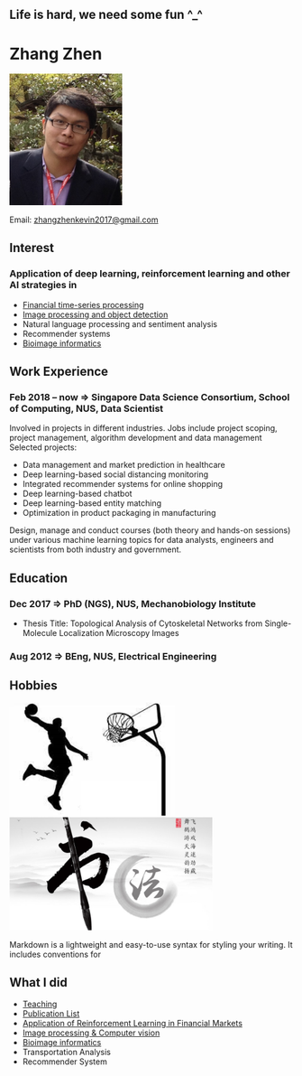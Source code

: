 ## Life is hard, we need some fun ^_^

# Zhang Zhen

<img src="zz_icon.JPG" alt="drawing" width="200"/>

Email: zhangzhenkevin2017@gmail.com

## Interest
### Application of deep learning, reinforcement learning and other AI strategies in
* [Financial time-series processing](finance.html)
* [Image processing and object detection](social.html)
* Natural language processing and sentiment analysis
* Recommender systems
* [Bioimage informatics](bio.html)



## Work Experience
### Feb 2018 – now => Singapore Data Science Consortium, School of Computing, NUS, Data Scientist 
Involved in projects in different industries. Jobs include project scoping, project management, algorithm development and data management
Selected projects:
* Data management and market prediction in healthcare
* Deep learning-based social distancing monitoring 
* Integrated recommender systems for online shopping
* Deep learning-based chatbot
* Deep learning-based entity matching
* Optimization in product packaging in manufacturing

Design, manage and conduct courses (both theory and hands-on sessions) under various machine learning topics for data analysts, engineers and scientists from both industry and government.



## Education
### Dec 2017 => PhD (NGS), NUS, Mechanobiology Institute  
* Thesis Title: Topological Analysis of Cytoskeletal Networks from Single-Molecule Localization Microscopy Images

### Aug 2012 => BEng, NUS, Electrical Engineering


## Hobbies
<img src="1.jpg" alt="drawing" height="200"/><img src="2.jpg" alt="drawing" height="200"/>


Markdown is a lightweight and easy-to-use syntax for styling your writing. It includes conventions for


## What I did
* [Teaching](teaching.html)
* [Publication List](pub_list.html)
* [Application of Reinforcement Learning in Financial Markets](finance.html)
* [Image processing & Computer vision](social.html)
* [Bioimage informatics](bio.html)
* Transportation Analysis
* Recommender System
